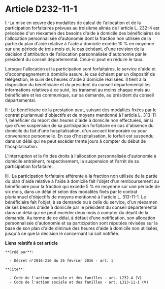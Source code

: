 # Article D232-11-1

I.-La mise en œuvre des modalités de calcul de l'allocation et de la participation forfaitaires prévues au troisième alinéa
de l'article L. 232-4 est précédée d'un réexamen des besoins d'aide à domicile des bénéficiaires de l'allocation
personnalisée d'autonomie dont la fraction non utilisée de la partie du plan d'aide relative à l'aide à domicile excède 10 %
en moyenne sur une période de trois mois et, le cas échéant, d'une révision de la décision d'attribution de l'allocation
personnalisée d'autonomie par le président du conseil départemental. Celui-ci peut en réduire le taux. 

Lorsque l'allocation et la participation sont forfaitaires, le service d'aide et d'accompagnement à domicile assure, le cas
échéant par un dispositif de télégestion, le suivi des heures d'aide à domicile réalisées. Il tient à la disposition du
bénéficiaire et du président du conseil départemental les informations relatives à ce suivi, les transmet au moins chaque
mois au bénéficiaire et les communique, sur sa demande, au président du conseil départemental. 

II.-Le bénéficiaire de la prestation peut, suivant des modalités fixées par le contrat pluriannuel d'objectifs et de moyens
mentionné à l'article L. 313-11-1, bénéficier du report des heures d'aide à domicile non effectuées, ainsi que d'une
suspension de sa participation forfaitaire en cas d'absence du domicile du fait d'une hospitalisation, d'un accueil
temporaire ou pour convenance personnelle. En cas d'hospitalisation, le forfait est suspendu dans un délai qui ne peut
excéder trente jours à compter du début de l'hospitalisation. 

L'interruption et la fin des droits à l'allocation personnalisée d'autonomie à domicile entraînent, respectivement, la
suspension et l'arrêt de sa participation forfaitaire. 

III.-La participation forfaitaire afférente à la fraction non utilisée de la partie du plan d'aide relative à l'aide à
domicile fait l'objet d'un remboursement au bénéficiaire pour la fraction qui excède 5 % en moyenne sur une période de six
mois, dans un délai et selon des modalités fixés par le contrat pluriannuel d'objectifs de moyens mentionné à l'article L.
313-11-1. Le bénéficiaire fait l'objet, à sa demande ou à celle du service, d'un réexamen de ses besoins d'aide à domicile
par le président du conseil départemental dans un délai qui ne peut excéder deux mois à compter du dépôt de la demande. Au
terme de ce délai, à défaut d'une notification, son allocation personnalisée d'autonomie et sa participation sont réputées
révisées sur la base de son plan d'aide diminué des heures d'aide à domicile non utilisées, jusqu'à ce que la décision le
concernant lui soit notifiée.

**Liens relatifs à cet article**

	**Créé par**:

	  - Décret n°2016-210 du 26 février 2016 - art. 1

	**Cite**:

	  - Code de l'action sociale et des familles - art. L232-4 (V)
	  - Code de l'action sociale et des familles - art. L313-11-1 (V)
